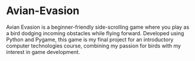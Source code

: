 # Avian-Evasion
Avian Evasion is a beginner-friendly side-scrolling game where you play as a bird dodging incoming obstacles while flying forward. Developed using Python and Pygame, this game is my final project for an introductory computer technologies course, combining my passion for birds with my interest in game development.
